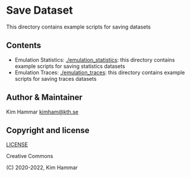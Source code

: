 # Save Dataset

This directory contains example scripts for saving datasets

## Contents

- Emulation Statistics: [./emulation_statistics](emulation_statistics): this directory contains example scripts for saving statistics datasets
- Emulation Traces: [./emulation_traces](emulation_traces): this directory contains example scripts for saving traces datasets

## Author & Maintainer

Kim Hammar <kimham@kth.se>

## Copyright and license

[LICENSE](../../../LICENSE.md)

Creative Commons

(C) 2020-2022, Kim Hammar